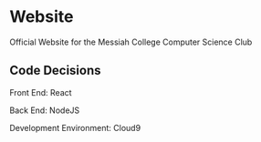 # Website
Official Website for the Messiah College Computer Science Club

## Code Decisions

Front End: React

Back End: NodeJS

Development Environment: Cloud9
